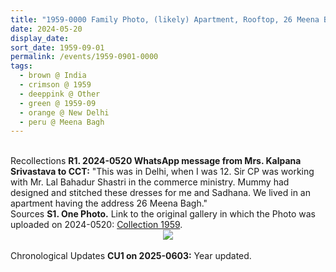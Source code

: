 ```yaml
---
title: "1959-0000 Family Photo, (likely) Apartment, Rooftop, 26 Meena Bagh, New Delhi, India"
date: 2024-05-20
display_date: 
sort_date: 1959-09-01
permalink: /events/1959-0901-0000
tags:
  - brown @ India
  - crimson @ 1959
  - deeppink @ Other
  - green @ 1959-09
  - orange @ New Delhi
  - peru @ Meena Bagh
---
```


<br>

<wave-list>
  <list-title color="DarkSeaGreen" width="65"> Recollections</list-title>
  <list-item color="BlanchedAlmond"  width="280"><b>R1. 2024-0520 WhatsApp message from Mrs. Kalpana Srivastava to CCT:</b> "This was in Delhi, when I was 12. Sir CP was working with Mr. Lal Bahadur Shastri in the commerce ministry. Mummy had designed and stitched these dresses for me and Sadhana. We lived in an apartment having the address 26 Meena Bagh."</list-item>  
</wave-list>

<br>

<wave-list>
  <list-title color="DarkSeaGreen" width="40">Sources</list-title>
  <list-item color="BlanchedAlmond"  width="280"><b>S1. One Photo.</b> Link to the original gallery in which the Photo was uploaded on 2024-0520: <a href="https://eternalmoments.smugmug.com/Collections/Mrs-Kalpana-Srivastava-Collection/1959">Collection 1959</a>.</list-item>
</wave-list>

<div style="text-align: center"><img src="https://pub-bcc3cbe9b1e94ba1ac28915f7a3900fa.r2.dev/1959-0000_Family_Photo_(likely)_Apartment_Rooftop_26_Meena_Bagh_New_Delhi_India_01_(Mrs._Kalpana_Srivastava_Collection).jpg" /></div>

<br>

<wave-list>
  <list-title color="DarkSeaGreen" width="110">Chronological Updates</list-title>
  <list-item color="BlanchedAlmond" width="280"><b>CU1 on 2025-0603:</b> Year updated.</list-item>
</wave-list>